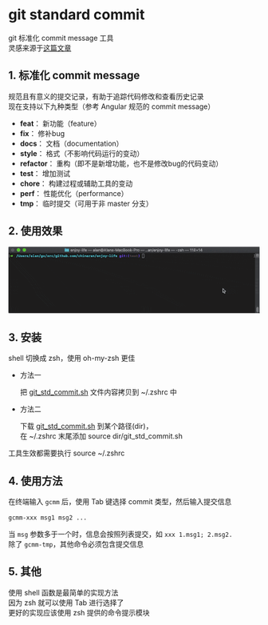 # git standard commit

git 标准化 commit message 工具  
灵感来源于[这篇文章](https://github.com/superhj1987/pragmatic-java-engineer/blob/master/book/chapter2-project/vcs.md#223-%E6%8F%90%E4%BA%A4%E6%97%A5%E5%BF%97 "提交日志")  

## 1. 标准化 commit message
规范且有意义的提交记录，有助于追踪代码修改和查看历史记录  
现在支持以下九种类型（参考 Angular 规范的 commit message）

* **feat**：     新功能（feature）
* **fix**：      修补bug
* **docs**：     文档（documentation）
* **style**：    格式（不影响代码运行的变动）
* **refactor**： 重构（即不是新增功能，也不是修改bug的代码变动）
* **test**：     增加测试
* **chore**：    构建过程或辅助工具的变动
* **perf**：     性能优化（performance）
* **tmp**：      临时提交（可用于非 master 分支）

## 2. 使用效果

![工具使用示例](./src/img/git-std-commit-msg.gif "工具使用示例")

## 3. 安装
shell 切换成 zsh，使用 oh-my-zsh 更佳

* 方法一

  把 [git_std_commit.sh](./git_std_commit.sh) 文件内容拷贝到 ~/.zshrc 中

* 方法二

  下载 [git_std_commit.sh](./git_std_commit.sh) 到某个路径(dir)，  
  在 ~/.zshrc 末尾添加 source dir/git_std_commit.sh

工具生效都需要执行 source ~/.zshrc

## 4. 使用方法

在终端输入 `gcmm` 后，使用 Tab 键选择 commit 类型，然后输入提交信息

```Bash
gcmm-xxx msg1 msg2 ...
```

当 `msg` 参数多于一个时，信息会按照列表提交，如 `xxx 1.msg1; 2.msg2.`  
除了 `gcmm-tmp`，其他命令必须包含提交信息

## 5. 其他

使用 shell 函数是最简单的实现方法  
因为 zsh 就可以使用 Tab 进行选择了  
更好的实现应该使用 zsh 提供的命令提示模块
